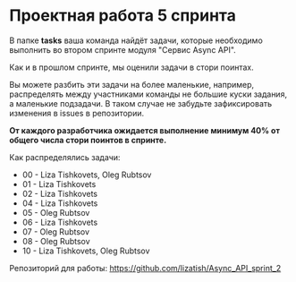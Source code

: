 # Проектная работа 5 спринта

В папке **tasks** ваша команда найдёт задачи, которые необходимо выполнить во втором спринте модуля "Сервис Async API".

Как и в прошлом спринте, мы оценили задачи в стори поинтах.

Вы можете разбить эти задачи на более маленькие, например, распределять между участниками команды не большие куски задания, а маленькие подзадачи. В таком случае не забудьте зафиксировать изменения в issues в репозитории.

**От каждого разработчика ожидается выполнение минимум 40% от общего числа стори поинтов в спринте.**

Как распределялись задачи:

- 00 - Liza Tishkovets, Oleg Rubtsov
- 01 - Liza Tishkovets
- 02 - Liza Tishkovets
- 04 - Liza Tishkovets
- 05 - Oleg Rubtsov
- 06 - Liza Tishkovets
- 07 - Oleg Rubtsov
- 08 - Oleg Rubtsov
- 10 - Liza Tishkovets, Oleg Rubtsov

Репозиторий для работы:
https://github.com/lizatish/Async_API_sprint_2
